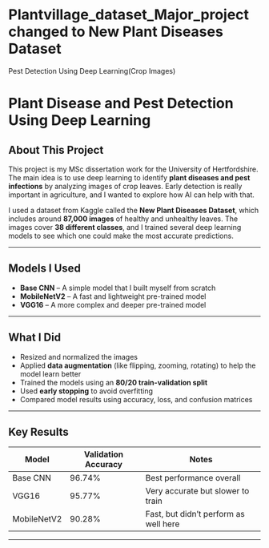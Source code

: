 # Plantvillage_dataset_Major_project changed to New Plant Diseases Dataset
Pest Detection Using Deep Learning(Crop Images)
#  Plant Disease and Pest Detection Using Deep Learning

## About This Project

This project is my MSc dissertation work for the University of Hertfordshire.  
The main idea is to use deep learning to identify **plant diseases and pest infections** by analyzing images of crop leaves. Early detection is really important in agriculture, and I wanted to explore how AI can help with that.

I used a dataset from Kaggle called the **New Plant Diseases Dataset**, which includes around **87,000 images** of healthy and unhealthy leaves. The images cover **38 different classes**, and I trained several deep learning models to see which one could make the most accurate predictions.

---

##  Models I Used

- **Base CNN** – A simple model that I built myself from scratch
- **MobileNetV2** – A fast and lightweight pre-trained model
- **VGG16** – A more complex and deeper pre-trained model

---

##  What I Did

- Resized and normalized the images
- Applied **data augmentation** (like flipping, zooming, rotating) to help the model learn better
- Trained the models using an **80/20 train-validation split**
- Used **early stopping** to avoid overfitting
- Compared model results using accuracy, loss, and confusion matrices

---

## Key Results

| Model        | Validation Accuracy | Notes                                 |
|--------------|---------------------|----------------------------------------|
| Base CNN     | 96.74%              | Best performance overall               |
| VGG16        | 95.77%              | Very accurate but slower to train      |
| MobileNetV2  | 90.28%              | Fast, but didn’t perform as well here  |

---




